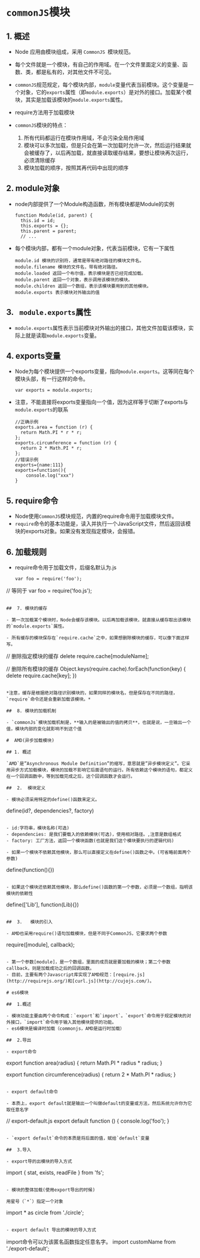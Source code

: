 # `commonJS`模块

## 1. 概述

- Node 应用由模块组成，采用 `CommonJS `模块规范。

- 每个文件就是一个模块，有自己的作用域。在一个文件里面定义的变量、函数、类，都是私有的，对其他文件不可见。

- `commonJS`规范规定，每个模块内部，`module`变量代表当前模块。这个变量是一个对象，它的`exports`属性（即`module.exports`）是对外的接口。加载某个模块，其实是加载该模块的`module.exports`属性。
- require方法用于加载模块
- `commonJS`模块的特点：
  1. 所有代码都运行在模块作用域，不会污染全局作用域
  2. 模块可以多次加载，但是只会在第一次加载时允许一次，然后运行结果就会被缓存了，以后再加载，就直接读取缓存结果，要想让模块再次运行，必须清除缓存
  3. 模块加载的顺序，按照其再代码中出现的顺序

## 2. module对象

- node内部提供了一个Module构造函数，所有模块都是Module的实例

  ```
  function Module(id, parent) {
    this.id = id;
    this.exports = {};
    this.parent = parent;
    // ...
  ```



- 每个模块内部，都有一个module对象，代表当前模块，它有一下属性

  ```
  module.id 模块的识别符，通常是带有绝对路径的模块文件名。
  module.filename 模块的文件名，带有绝对路径。
  module.loaded 返回一个布尔值，表示模块是否已经完成加载。
  module.parent 返回一个对象，表示调用该模块的模块。
  module.children 返回一个数组，表示该模块要用到的其他模块。
  module.exports 表示模块对外输出的值
  ```

##  3. ` module.exports`属性

- `module.exports`属性表示当前模块对外输出的接口，其他文件加载该模块，实际上就是读取`module.exports`变量。

## 4. exports变量

- Node为每个模块提供一个exports变量，指向`module.exports`。这等同在每个模块头部，有一行这样的命令。
  ```
  var exports = module.exports;
  ```

- 注意，不能直接将exports变量指向一个值，因为这样等于切断了exports与`module.exports`的联系

  ```
  //正确示例
  exports.area = function (r) {
    return Math.PI * r * r;
  };
  exports.circumference = function (r) {
    return 2 * Math.PI * r;
  };
  //错误示例
  exports={name:111}
  exports=function(){
      console.log("xxx")
  }
  ```


## 5. require命令
- Node使用`CommonJS`模块规范，内置的require命令用于加载模块文件。
- `require`命令的基本功能是，读入并执行一个JavaScript文件，然后返回该模块的exports对象。如果没有发现指定模块，会报错。
## 6. 加载规则
- require命令用于加载文件，后缀名默认为.js
  ```
  var foo = require('foo');
//  等同于
var foo = require('foo.js');
  ```

##  7. 模块的缓存

- 第一次加载某个模块时，Node会缓存该模块。以后再加载该模块，就直接从缓存取出该模块的`module.exports`属性。

- 所有缓存的模块保存在`require.cache`之中，如果想删除模块的缓存，可以像下面这样写。

  ```
  // 删除指定模块的缓存
  delete require.cache[moduleName];

  // 删除所有模块的缓存
  Object.keys(require.cache).forEach(function(key) {
    delete require.cache[key];
  })
  ```

  *注意，缓存是根据绝对路径识别模块的，如果同样的模块名，但是保存在不同的路径，`require`命令还是会重新加载该模块。*

##  8. 模块的加载机制

- `commonJs`模块加载机制是，**输入的是被输出的值的拷贝**，也就是说，一旦输出一个值，模块内部的变化就影响不到这个值

#  AMD(异步加载模块)

## 1. 概述

`AMD`是”Asynchronous Module Definition”的缩写，意思就是”异步模块定义”。它采用异步方式加载模块，模块的加载不影响它后面语句的运行。所有依赖这个模块的语句，都定义在一个回调函数中，等到加载完成之后，这个回调函数才会运行。

##  2.  模块定义

- 模块必须采用特定的define()函数来定义。

  ```
  define(id?, dependencies?, factory)
  ```

  - id:字符串，模块名称(可选)
  - dependencies: 是我们要载入的依赖模块(可选)，使用相对路径。,注意是数组格式
  - factory: 工厂方法，返回一个模块函数(也就是我们这个模块要执行的逻辑代码)

- 如果一个模块不依赖其他模块，那么可以直接定义在define()函数之中。(可省略前面两个参数)

  ```
  define(function(){})
  ```

- 如果这个模块还依赖其他模块，那么define()函数的第一个参数，必须是一个数组，指明该模块的依赖性

  ```
  define(['Lib'], function(Lib){})
  ```

##  3.   模块的引入

- AMD也采用require()语句加载模块，但是不同于CommonJS，它要求两个参数

  ```
  require([module], callback);
  ```

- 第一个参数[module]，是一个数组，里面的成员就是要加载的模块；第二个参数callback，则是加载成功之后的回调函数。
- 目前，主要有两个Javascript库实现了AMD规范：[require.js](http://requirejs.org/)和[curl.js](http://cujojs.com/)。

# es6模块

##  1.概述

- 模块功能主要由两个命令构成：`export`和`import`。`export`命令用于规定模块的对外接口，`import`命令用于输入其他模块提供的功能。
- es6模块是编译时加载（commonjs，AMD是运行时加载）

##  2.导出

- export命令

  ```
  export function area(radius) {
    return Math.PI * radius * radius;
  }
  
  export function circumference(radius) {
    return 2 * Math.PI * radius;
  }
  ```

- export default命令

  - 本质上，export default就是输出一个叫做default的变量或方法，然后系统允许你为它取任意名字

  ```
  // export-default.js
  export default function () {
    console.log('foo');
  }
  ```

  - `export default`命令的本质是将后面的值，赋给`default`变量

##  3.导入

- export导的出模块的导入方式

  ```
  import { stat, exists, readFile } from 'fs';
  ```

- 模块的整体加载(使用export导出的时候)

  用星号（`*`）指定一个对象

  ```
  import * as circle from './circle';
  ```

- export default 导出的模块的导入方式

  ```
  import命令可以为该匿名函数指定任意名字。
  import customName from './export-default';
  ```






